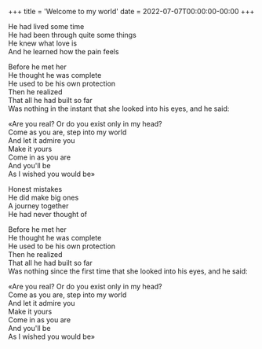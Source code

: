 +++
title = 'Welcome to my world'
date = 2022-07-07T00:00:00-00:00
+++

He had lived some time\
He had been through quite some things\
He knew what love is\
And he learned how the pain feels

Before he met her\
He thought he was complete\
He used to be his own protection\
Then he realized\
That all he had built so far\
Was nothing in the instant that she looked into his eyes, and he said:

«Are you real? Or do you exist only in my head?\
Come as you are, step into my world\
And let it admire you\
Make it yours\
Come in as you are\
And you'll be\
As I wished you would be»

Honest mistakes\
He did make big ones\
A journey together\
He had never thought of

Before he met her\
He thought he was complete\
He used to be his own protection\
Then he realized\
That all he had built so far\
Was nothing since the first time that she looked into his eyes, and he said:

«Are you real? Or do you exist only in my head?\
Come as you are, step into my world\
And let it admire you\
Make it yours\
Come in as you are\
And you'll be\
As I wished you would be»

